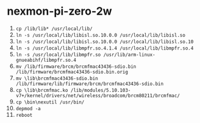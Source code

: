 # nexmon-pi-zero-2w

1. `cp /lib/lib* /usr/local/lib/`
2. `ln -s /usr/local/lib/libisl.so.10.0.0 /usr/local/lib/libisl.so`
3. `ln -s /usr/local/lib/libisl.so.10.0.0 /usr/local/lib/libisl.so.10`
4. `ln -s /usr/local/lib/libmpfr.so.4.1.4 /usr/local/lib/libmpfr.so.4`
5. `ln -s /usr/local/lib/libmpfr.so /usr/lib/arm-linux-gnueabihf/libmpfr.so.4`
6. `mv /lib/firmware/brcm/brcmfmac43436-sdio.bin /lib/firmware/brcmfmac43436-sdio.bin.orig `
7. `mv \lib\brcmfmac43436-sdio.bin /lib/firmware/lib/firmware/brcm/brcmfmac43436-sdio.bin`
8. `cp \lib\brcmfmac.ko /lib/modules/5.10.103-v7+/kernel/drivers/net/wireless/broadcom/brcm80211/brcmfmac/`
9. `cp \bin\nexutil /usr/bin/`
10. `depmod -a`
11. `reboot`
